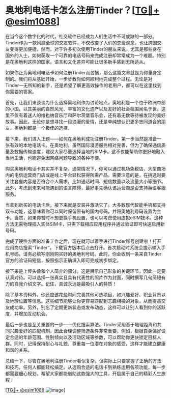 # 奥地利电话卡怎么注册Tinder？[[TG💪+ @esim1088](https://t.me/s/esim1088)]

在当今这个数字化的时代，社交软件已经成为人们生活中不可或缺的一部分。Tinder作为一款风靡全球的交友软件，不仅改变了人们的恋爱观念，也让跨国交友变得更加便捷。然而，对于许多初次使用Tinder的朋友来说，尤其是那些身在国外的人士，如何获取一个可靠的电话号码来完成注册却常常成为一个难题。特别是在奥地利这样的国家，语言和文化差异可能让很多新手感到无所适从。

如果你正为奥地利电话卡如何注册Tinder而苦恼，那么这篇文章就是为你量身定制的。我们将从基础开始，一步步教你如何顺利地完成整个过程。无论是对Tinder一无所知的新手，还是希望了解更高效操作的老用户，都可以在这里找到你需要的答案。

首先，让我们来谈谈为什么选择奥地利作为讨论地点。奥地利是一个位于欧洲中部的小国，以其美丽的自然风光、丰富的文化遗产以及友好的社会氛围闻名于世。这里不仅有着迷人的维也纳音乐厅和萨尔茨堡音乐会，还有着无数等待被发现的美好故事。因此，无论你是想寻找一段浪漫的爱情，还是单纯想认识更多志同道合的朋友，奥地利都是一个极佳的选择。

接下来，我们进入正题——如何在奥地利成功注册Tinder。第一步当然是准备一张有效的本地电话卡。在奥地利，虽然国际漫游服务相对完善，但为了确保通信质量及数据传输速度，建议大家尽量选择当地的SIM卡。这不仅能帮助你更好地融入当地生活，也能避免因网络问题导致的各种不便。

购买奥地利电话卡其实并不复杂。通常情况下，你可以通过机场免税店、大型商场内的电信运营商门店或是线上平台轻松获得所需产品。需要注意的是，在挑选时要关注套餐内容是否符合个人需求，比如通话时间、短信数量以及流量大小等细节。此外，考虑到未来可能遇到的语言障碍，最好事先确认该运营商是否支持英语客服服务。

当拿到新买的电话卡后，接下来就是安装并激活它了。大多数现代智能手机都支持双卡功能，这意味着你可以同时保留原有的国内号码，并将奥地利号码设置为主卡。当然，如果你暂时不想更换手机设置，也可以考虑使用虚拟eSIM技术。这种方法无需物理插入实体SIM卡，只需下载相应应用程序并通过验证即可快速启用新号码。

完成了硬件方面的准备工作之后，现在就可以着手进行Tinder账号创建啦！打开应用商店搜索“Tinder”，下载官方版本后点击打开。首次启动时系统会提示输入手机号码，请务必填写刚刚购买好的奥地利号码。此时，你会收到一条来自Tinder官方的验证码短信，按照指示正确填入即可完成初步绑定。

接下来是上传头像和个人简介的部分。这是展示自己形象的关键环节，因此一定要认真对待。可以选择一张真实且具有代表性的照片作为封面，同时撰写几句简短有力的自我介绍文字。记住，真诚永远是最吸引人的特质！

除了基本资料外，你还应该花些时间完善其他可选项目，如兴趣爱好、职业背景以及地理位置等信息。这些细节能够让你更容易匹配到志趣相投的对象，从而提高交友成功率。另外，别忘了定期更新状态或发布动态，这样可以让别人看到你的活跃度，并增加互动机会。

最后一步也是至关重要的一步——优化搜索算法。Tinder采用基于地理距离和共同兴趣爱好的匹配机制，因此合理调整筛选条件非常重要。例如，根据自身偏好设定合适的年龄范围、性别倾向以及活动区域等参数，可以帮助你更快锁定目标人群。同时，记得保持耐心与礼貌，尊重每一位潜在对象的感受，这样才能建立健康和谐的关系。

总结一下，尽管在奥地利注册Tinder看似复杂，但实际上只要掌握了正确的方法和技巧，任何人都能轻松搞定。从选购合适的电话卡到熟练运用各项功能，每一步都需要细心规划。希望大家都能借助这款强大的工具，开启属于自己的精彩人生旅程！

[[TG💪+ @esim1088](https://t.me/s/esim1088) ![Image](https://i.postimg.cc/4NQfJmqS/Snipaste-2025-05-13-00-14-12.png)]